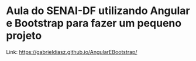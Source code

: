 # Aula do SENAI-DF utilizando Angular e Bootstrap para fazer um pequeno projeto
Link: https://gabrieldiasz.github.io/AngularEBootstrap/
